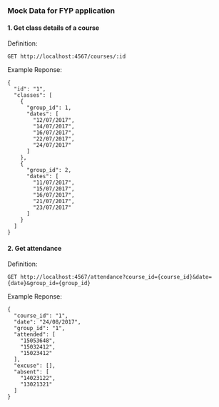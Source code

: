 ### Mock Data for FYP application

#### 1. Get class details of a course

Definition:

```
GET http://localhost:4567/courses/:id
```

Example Reponse:

```
{
  "id": "1",
  "classes": [
    {
      "group_id": 1,
      "dates": [
        "12/07/2017",
        "14/07/2017",
        "16/07/2017",
        "22/07/2017",
        "24/07/2017"
      ]
    },
    {
      "group_id": 2,
      "dates": [
        "11/07/2017",
        "15/07/2017",
        "16/07/2017",
        "21/07/2017",
        "23/07/2017"
      ]
    }
  ]
}
```

#### 2. Get attendance

Definition:

```
GET http://localhost:4567/attendance?course_id={course_id}&date={date}&group_id={group_id}
```

Example Reponse:

```
{
  "course_id": "1",
  "date": "24/08/2017",
  "group_id": "1",
  "attended": [
    "15053648",
    "15032412",
    "15023412"
  ],
  "excuse": [],
  "absent": [
    "14023122",
    "13021321"
  ]
}
```


